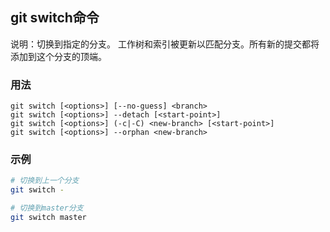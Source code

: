 ## git switch命令
说明：切换到指定的分支。
工作树和索引被更新以匹配分支。所有新的提交都将添加到这个分支的顶端。

### 用法
```
git switch [<options>] [--no-guess] <branch>
git switch [<options>] --detach [<start-point>]
git switch [<options>] (-c|-C) <new-branch> [<start-point>]
git switch [<options>] --orphan <new-branch>
```

### 示例

```sh
# 切换到上一个分支
git switch -

# 切换到master分支
git switch master
```

